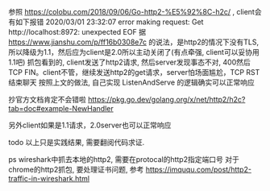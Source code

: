 参照 https://colobu.com/2018/09/06/Go-http2-%E5%92%8C-h2c/ , client会有如下报错
2020/03/01 23:32:07 error making request: Get http://localhost:8972: unexpected EOF
据 https://www.jianshu.com/p/ff16b0308e7c 的说法，是http2的情况下没有TLS, 所以降级为1.1，然后应为client是2.0所以主动关闭了(有点牵强, client可以妥协用1.1吧)
抓包看到的, client发送了http2请求, 然后server发现事态不对, 400然后TCP FIN。client不管，继续发送http2的get请求，server怕场面尴尬，TCP RST结束聊天
按照上文的做法, 自己实现 ListenAndServe 的逻辑确实可以正常响应

抄官方文档肯定不会错啦
https://pkg.go.dev/golang.org/x/net/http2/h2c?tab=doc#example-NewHandler

另外client如果是1.1请求，2.0server也可以正常响应

todo 以上只是实践结果, 需要翻阅代码求证.

ps
wireshark中抓去本地的http2, 需要在protocal的http2指定端口号
对于chrome的http2抓包, 要处理证书问题, 参考 https://imququ.com/post/http2-traffic-in-wireshark.html
